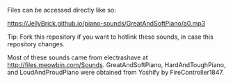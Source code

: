 Files can be accessed directly like so:

https://JellyBrick.github.io/piano-sounds/GreatAndSoftPiano/a0.mp3

Tip: Fork this repository if you want to hotlink these sounds, in case this repository changes.

Most of these sounds came from electrashave at http://files.meowbin.com/Sounds. GreatAndSoftPiano, HardAndToughPiano, and LoudAndProudPiano were obtained from Yoshify by FireController1847.
